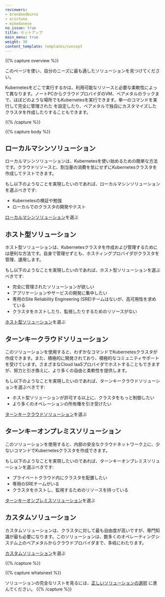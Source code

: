 ```yaml
---
reviewers:
- brendandburns
- erictune
- mikedanese
no_issue: true
title: セットアップ
main_menu: true
weight: 30
content_template: templates/concept
---
```


{{% capture overview %}}

このページを使い、自分のニーズに最も適したソリューションを見つけてください。

Kubernetesをどこで実行するかは、利用可能なリソースと必要な柔軟性によって異なります。ノートPCからクラウドプロバイダのVM、ベアメタルのラックまで、ほぼどのような場所でもKubernetesを実行できます。単一のコマンドを実行して完全に管理された
を設定したり、ベアメタルで独自にカスタマイズしたクラスタを作成したりすることもできます。

{{% /capture %}}

{{% capture body %}}

## ローカルマシンソリューション

ローカルマシンソリューションは、Kubernetesを使い始めるための簡単な方法です。クラウドリソースと、割当量の消費を気にせずにKubernetesクラスタを作成してテストできます。

もし以下のようなことを実現したいのであれば、ローカルマシンソリューションを選ぶべきです:

* Kubernetesの検証や勉強
* ローカルでのクラスタの開発やテスト

[ローカルマシンソリューション](/docs/setup/pick-right-solution/#local-machine-solutions)を選ぶ

## ホスト型ソリューション

ホスト型ソリューションは、Kubernetesクラスタを作成および管理するためには便利な方法です。自身で管理せずとも、ホスティングプロバイダがクラスタを管理、運用します。

もし以下のようなことを実現したいのであれば、ホスト型ソリューションを選ぶべきです:

* 完全に管理されたソリューションが欲しい
* アプリケーションやサービスの開発に集中したい
* 専用のSite Reliability Engineering (SRE)チームはないが、高可用性を求めている
* クラスタをホストしたり、監視したりするためのリソースがない

[ホスト型ソリューション](/docs/setup/pick-right-solution/#hosted-solutions)を選ぶ

## ターンキークラウドソリューション

このソリューションを使用すると、わずかなコマンドでKubernetesクラスタが作成できます。また、積極的に開発されており、積極的なコミュニティサポートを受けています。さまざまなCloud IaaSプロバイダでホストすることもできますが、努力と引き換えに、より多くの自由と柔軟性を提供します。

もし以下のようなことを実現したいのであれば、ターンキークラウドソリューションを選ぶべきです:

* ホスト型ソリューションが許可する以上に、クラスタをもっと制御したい
* より多くのオペレーションの所有権を引き受けたい

[ターンキークラウドソリューション](/docs/setup/pick-right-solution/#turnkey-cloud-solutions)を選ぶ

## ターンキーオンプレミスソリューション

このソリューションを使用すると、内部の安全なクラウドネットワーク上に、少ないコマンドでKubernetesクラスタを作成できます。

もし以下のようなことを実現したいのであれば、ターンキーオンプレミスソリューションを選ぶべきです:

* プライベートクラウド内にクラスタを配置したい
* 専用のSREチームがいる
* クラスタをホストし、監視するためのリソースを持っている

[ターンキーオンプレミスソリューション](/docs/setup/pick-right-solution/#on-premises-turnkey-cloud-solutions)を選ぶ

## カスタムソリューション

カスタムソリューションは、クラスタに対して最も自由度が高いですが、専門知識が最も必要になります。このソリューションは、数多くのオペレーティングシステム上のベアメタルからクラウドプロバイダまで、多岐にわたります。

[カスタムソリューション](/docs/setup/pick-right-solution/#custom-solutions)を選ぶ

{{% /capture %}}

{{% capture whatsnext %}}

ソリューションの完全なリストを見るには、[正しいソリューションの選択](/docs/setup/pick-right-solution/) に進んでください。
{{% /capture %}}
